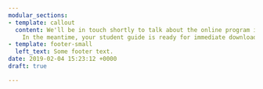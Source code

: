```yaml
---
modular_sections:
- template: callout
  content: We'll be in touch shortly to talk about the online program in more detail.
    In the meantime, your student guide is ready for immediate download.
- template: footer-small
  left_text: Some footer text.
date: 2019-02-04 15:23:12 +0000
draft: true

---
```

